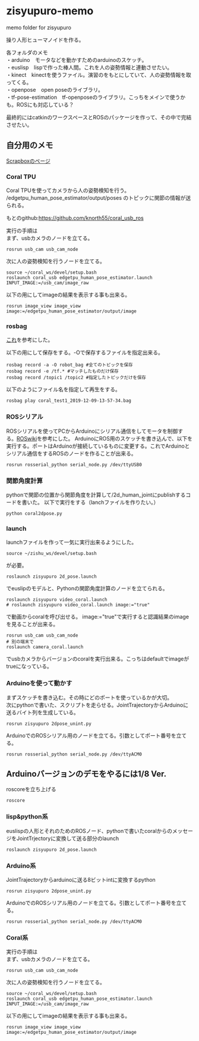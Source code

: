 # zisyupuro-memo
memo folder for zisyupuro

操り人形ヒューマノイドを作る。


各フォルダのメモ  
・arduino　モータなどを動かすためのarduinoのスケッチ。  
・euslisp　lispで作った棒人間。これを人の姿勢情報と連動させたい。  
・kinect　kinectを使うファイル。演習のをもとにしていて、人の姿勢情報を取ってくる。  
・openpose　open poseのライブラリ。  
・tf-pose-estimation　tf-openposeのライブラリ。こっちをメインで使うかも。ROSにも対応している？  

最終的にはcatkinのワークスペースとROSのパッケージを作って、その中で完結させたい。


## 自分用のメモ

[Scrapboxのページ](https://scrapbox.io/zisyupuro/)

### Coral TPU
Coral TPUを使ってカメラから人の姿勢検知を行う。
/edgetpu_human_pose_estimator/output/poses
のトピックに関節の情報が送られる。

もとのgithub:https://github.com/knorth55/coral_usb_ros

実行の手順は  
まず、usbカメラのノードを立てる。
```
rosrun usb_cam usb_cam_node
```
次に人の姿勢検知を行うノードを立てる。
```
source ~/coral_ws/devel/setup.bash
roslaunch coral_usb edgetpu_human_pose_estimator.launch INPUT_IMAGE:=/usb_cam/image_raw
```
以下の用にしてimageの結果を表示する事も出来る。
```
rosrun image_view image_view image:=/edgetpu_human_pose_estimator/output/image
```

### rosbag
[これ](https://qiita.com/srs/items/f6e2c36996e34bcc4d73)を参考にした。  

以下の用にして保存をする。-Oで保存するファイルを指定出来る。
```
rosbag record -a -O robot_bag #全てのトピックを保存
rosbag record -e /tf.* #マッチしたものだけ保存
rosbag record /topic1 /topic2 #指定したトピックだけを保存
```
以下のようにファイル名を指定して再生をする。
```
rosbag play coral_test1_2019-12-09-13-57-34.bag
```
### ROSシリアル
ROSシリアルを使ってPCからArduinoにシリアル通信をしてモータを制御する。[ROSwiki](http://wiki.ros.org/rosserial_arduino/Tutorials)を参考にした。
ArduinoにROS用のスケッチを書き込んで、以下を実行する。ポートはArduinoが接続しているものに変更する。これでArduinoとシリアル通信をするROSのノードを作ることが出来る。
```
rosrun rosserial_python serial_node.py /dev/ttyUSB0
```


### 関節角度計算
pythonで関節の位置から関節角度を計算して/2d_human_jointにpublishするコードを書いた。
以下で実行をする（lanchファイルを作りたい。）
```
python coral2dpose.py
```

### launch
launchファイルを作って一気に実行出来るようにした。
```
source ~/zishu_ws/devel/setup.bash
```
が必要。  

```
roslaunch zisyupuro 2d_pose.launch
```
でeuslipのモデルと、Pythonの関節角度計算のノードを立てられる。  

```
roslaunch zisyupuro video_coral.launch
# roslaunch zisyupuro video_coral.launch image:="true"
```
で動画からcoralを呼び出せる。
image:="true"で実行すると認識結果のimageを見ることが出来る。

```
rosrun usb_cam usb_cam_node
# 別の端末で
roslaunch camera_coral.launch
```
でusbカメラからバージョンのcoralを実行出来る。こっちはdefaultでimageがtrueになっている。

### Arduinoを使って動かす
まずスケッチを書き込む。その時にどのポートを使っているかが大切。  
次にpythonで書いた、スクリプトを走らせる。JointTrajectoryからArduinoに送るバイト列を生成している。  
```
rosrun zisyupuro 2dpose_unint.py
```
ArduinoでのROSシリアル用のノードを立てる。引数としてポート番号を立てる。  
```
rosrun rosserial_python serial_node.py /dev/ttyACM0
```


## Arduinoバージョンのデモをやるには1/8 Ver.
roscoreを立ち上げる
```
roscore
```
### lisp&python系
euslispの人形とそれのためのROSノード、pythonで書いたcoralからのメッセージをJointTrjectoryに変換して送る部分のlaunch
```
roslaunch zisyupuro 2d_pose.launch
```
### Arduino系
JointTrajectoryからarduinoに送る8ビットintに変換するpython
```
rosrun zisyupuro 2dpose_unint.py
```
ArduinoでのROSシリアル用のノードを立てる。引数としてポート番号を立てる。  
```
rosrun rosserial_python serial_node.py /dev/ttyACM0
```
### Coral系
実行の手順は  
まず、usbカメラのノードを立てる。
```
rosrun usb_cam usb_cam_node
```
次に人の姿勢検知を行うノードを立てる。
```
source ~/coral_ws/devel/setup.bash
roslaunch coral_usb edgetpu_human_pose_estimator.launch INPUT_IMAGE:=/usb_cam/image_raw
```
以下の用にしてimageの結果を表示する事も出来る。
```
rosrun image_view image_view image:=/edgetpu_human_pose_estimator/output/image
```

